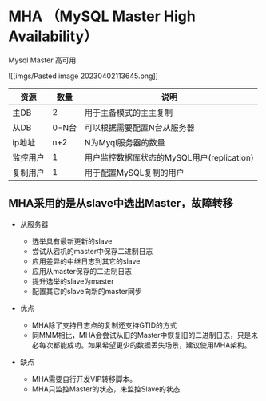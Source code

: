 # MHA （MySQL Master High Availability）
Mysql Master 高可用

![[imgs/Pasted image 20230402113645.png]]

| 资源     | 数量  | 说明                                       |
|-------------- | -------------- | -------------- |
| 主DB     | 2     | 用于主备模式的主主复制                     |
| 从DB     | 0-N台 | 可以根据需要配置N台从服务器                |
| ip地址   | n+2   | N为Myql服务器的数量                        |
| 监控用户 | 1     | 用户监控数据库状态的MySQL用户(replication) |
| 复制用户 | 1     | 用于配置MySQL复制的用户                    |


## MHA采用的是从slave中选出Master，故障转移

- 从服务器
    - 选举具有最新更新的slave
    - 尝试从宕机的master中保存二进制日志
    - 应用差异的中继日志到其它的slave
    - 应用从master保存的二进制日志
    - 提升选举的slave为master
    - 配置其它的slave向新的master同步

- 优点
    - MHA除了支持日志点的复制还支持GTID的方式
    - 同MMM相比，MHA会尝试从旧的Master中恢复旧的二进制日志，只是未必每次都能成功。如果希望更少的数据丢失场景，建议使用MHA架构。

- 缺点
    - MHA需要自行开发VIP转移脚本。
    - MHA只监控Master的状态，未监控Slave的状态

